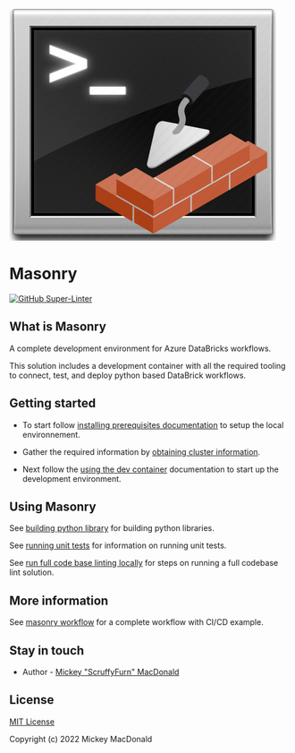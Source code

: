 <!-- markdownlint-disable MD041 -->
![image](.img/masonry.png)
<!-- markdownlint-enable MD041 -->

# Masonry

[![GitHub Super-Linter](https://github.com/scruffyfurn/masonry/workflows/Lint%20Code%20Base/badge.svg)](https://github.com/marketplace/actions/super-linter)

## What is Masonry

A complete development environment for Azure DataBricks workflows.

This solution includes a development container with all the required tooling to connect, test, and deploy python based DataBrick workflows.

## Getting started

- To start follow [installing prerequisites documentation](./docs/install_prerequisites.md) to setup the local environnement.

- Gather the required information by [obtaining cluster information](./docs/obtaining_cluster_information.md).

- Next follow the [using the dev container](./docs/using_dev_contianer.md) documentation to start up the development environment.

## Using Masonry

See [building python library](./docs/building_python_library.md) for building python libraries.

See [running unit tests](./docs/running_unit_tests.md) for information on running unit tests.

See [run full code base linting locally](./docs/local_linting.md) for steps on running a full codebase lint solution.

## More information

See [masonry workflow](./docs/example_workflow.md) for a complete workflow with CI/CD example.

## Stay in touch

- Author - [Mickey "ScruffyFurn" MacDonald](https://scruffyfurn.com)

## License

[MIT License](LICENSE)

Copyright (c) 2022 Mickey MacDonald
